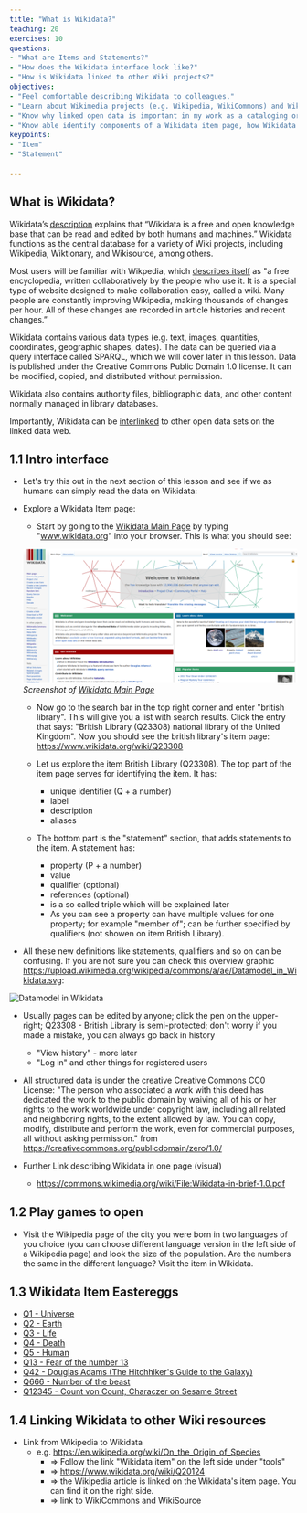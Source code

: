 ```yaml
---
title: "What is Wikidata?"
teaching: 20
exercises: 10
questions:
- "What are Items and Statements?"
- "How does the Wikidata interface look like?"
- "How is Wikidata linked to other Wiki projects?"
objectives:
- "Feel comfortable describing Wikidata to colleagues."
- "Learn about Wikimedia projects (e.g. Wikipedia, WikiCommons) and Wikidata is related to them."
- "Know why linked open data is important in my work as a cataloging or teaching librarian."
- "Know able identify components of a Wikidata item page, how Wikidata is organized and how to navigate in it."
keypoints:
- "Item"
- "Statement"

---
```


## What is Wikidata?

Wikidata’s [description](https://www.wikidata.org/wiki/Wikidata:Main_Page) explains that “Wikidata is a free and open knowledge base that can be read and edited by both humans and machines.” Wikidata functions as the central database for a variety of Wiki projects, including Wikipedia, Wiktionary, and Wikisource, among others. 

Most users will be familiar with Wikpedia, which [describes itself](https://en.wikipedia.org/wiki/Wikipedia:Introduction) as "a free encyclopedia, written collaboratively by the people who use it. It is a special type of website designed to make collaboration easy, called a wiki. Many people are constantly improving Wikipedia, making thousands of changes per hour. All of these changes are recorded in article histories and recent changes.”

Wikidata contains various data types (e.g. text, images, quantities, coordinates, geographic shapes, dates). The data can be queried via a query interface called SPARQL, which we will cover later in this lesson. Data is published under the Creative Commons Public Domain 1.0 license. It can be modified, copied, and distributed without permission.

Wikidata also contains authority files, bibliographic data, and other content normally managed in library databases.

Importantly, Wikidata can be [interlinked](https://www.wikidata.org/wiki/Wikidata:Data_access#How_can_I_get_data_out_of_Wikidata?) to other open data sets on the linked data web.


## 1.1 Intro interface ##
  - Let's try this out in the next section of this lesson and see if we as humans can simply read the data on Wikidata:
- Explore a Wikidata Item page:
  - Start by going to the [Wikidata Main Page](https://www.wikidata.org/wiki/Wikidata:Main_Page) by typing "www.wikidata.org" into your browser. This is what you should see:

  ![Wikidata_Main_Page](../fig/Wikidata_Main_Page.png)  
  *Screenshot of [Wikidata Main Page](https://www.wikidata.org/wiki/Wikidata:Main_Page)*

  - Now go to the search bar in the top right corner and enter "british library". This will give you a list with search results. Click the entry that says: "British Library (Q23308) national library of the United Kingdom". Now you should see the british library's item page:
     https://www.wikidata.org/wiki/Q23308

  - Let us explore the item British Library (Q23308). The top part of the item page serves for identifying the item. It    has:
    - unique identifier (Q + a number)
    - label 
    - description
    - aliases
            
  - The bottom part is the "statement" section, that adds statements to the item. A statement has:
    - property (P + a number)
    - value
    - qualifier (optional)
    - references (optional)
    - is a so called triple which will be explained later
    - As you can see a property can have multiple values for one property; for example "member of"; can be further specified by qualifiers (not showen on item British Library).

- All these new definitions like statements, qualifiers and so on can be confusing. If you are not sure you can check this overview graphic https://upload.wikimedia.org/wikipedia/commons/a/ae/Datamodel_in_Wikidata.svg:

![Datamodel in Wikidata](https://upload.wikimedia.org/wikipedia/commons/a/ae/Datamodel_in_Wikidata.svg)

- Usually pages can be edited by anyone; click the pen on the upper-right; Q23308 - British Library is semi-protected; don't worry if you made a mistake, you can always go back in history
    - "View history" - more later
    - "Log in" and other things for registered users

- All structured data is under the creative Creative Commons CC0 License:
"The person who associated a work with this deed has dedicated the work to the public domain by waiving all of his or her rights to the work worldwide under copyright law, including all related and neighboring rights, to the extent allowed by law. You can copy, modify, distribute and perform the work, even for commercial purposes, all without asking permission."
from https://creativecommons.org/publicdomain/zero/1.0/

- Further Link describing Wikidata in one page (visual)
    - https://commons.wikimedia.org/wiki/File:Wikidata-in-brief-1.0.pdf

## 1.2 Play games to open ##

- Visit the Wikipedia page of the city you were born in two languages
  of you choice (you can choose different language version in the left
  side of a Wikipedia page) and look the size of the population. Are
  the numbers the same in the different language? Visit the item in
  Wikidata.

## 1.3 Wikidata Item Eastereggs

- [Q1 - Universe](https://www.wikidata.org/wiki/Q1)
- [Q2 - Earth](https://www.wikidata.org/wiki/Q2)
- [Q3 - Life](https://www.wikidata.org/wiki/Q3)
- [Q4 - Death](https://www.wikidata.org/wiki/Q4)
- [Q5 - Human](https://www.wikidata.org/wiki/Q5)
- [Q13 - Fear of the number 13](https://www.wikidata.org/wiki/Q13)
- [Q42 - Douglas Adams (The Hitchhiker's Guide to the Galaxy)](https://www.wikidata.org/wiki/Q42)
- [Q666 - Number of the beast](https://www.wikidata.org/wiki/Q666)
- [Q12345 - Count von Count, Characzer on Sesame Street](https://www.wikidata.org/wiki/Q12345)

## 1.4 Linking Wikidata to other Wiki resources ##
- Link from Wikipedia to Wikidata
    - e.g. https://en.wikipedia.org/wiki/On_the_Origin_of_Species
        - => Follow the link "Wikidata item" on the left side under "tools"
        - => https://www.wikidata.org/wiki/Q20124
        - => the Wikipedia article is linked on the Wikidata's item page. You can find it on the right side.
        - => link to WikiCommons and WikiSource
